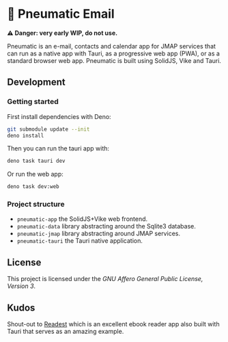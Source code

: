 # 📮 Pneumatic Email


**⚠️ Danger: very early WIP, do not use.**

Pneumatic is an e-mail, contacts and calendar app for JMAP services that can run as a native app with Tauri, as a progressive web app (PWA), or as a standard browser web app. Pneumatic is built using SolidJS, Vike and Tauri.

## Development

### Getting started

First install dependencies with Deno:

```bash
git submodule update --init
deno install
```

Then you can run the tauri app with:

```bash
deno task tauri dev
```

Or run the web app:

```bash
deno task dev:web
```

### Project structure

* `pneumatic-app` the SolidJS+Vike web frontend.
* `pneumatic-data` library abstracting around the Sqlite3 database.
* `pneumatic-jmap` library abstracting around JMAP services.
* `pneumatic-tauri` the Tauri native application.


## License

This project is licensed under the _GNU Affero General Public License, Version 3_.

## Kudos

Shout-out to [Readest](https://github.com/readest/readest) which is an excellent ebook reader app also built with Tauri that serves as an amazing example.
